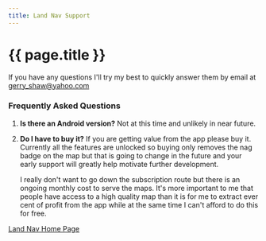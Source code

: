 ```yaml
---
title: Land Nav Support
---
```


# {{ page.title }}

If you have any questions I'll try my best to quickly answer them by email at gerry_shaw@yahoo.com

### Frequently Asked Questions

1. **Is there an Android version?** Not at this time and unlikely in near future.

2. **Do I have to buy it?** If you are getting value from the app please buy it. Currently all the features are unlocked so buying only removes the nag badge on the map but that is going to change in the future and your early support will greatly help motivate further development.

   I really don't want to go down the subscription route but there is an ongoing monthly cost to serve the maps. It's more important to me that people have access to a high quality map than it is for me to extract ever cent of profit from the app while at the same time I can't afford to do this for free.

[Land Nav Home Page](/)
